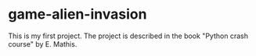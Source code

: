 # game-alien-invasion
This is my first project.
The project is described in the book "Python crash course" by E. Mathis.
